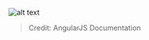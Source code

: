 ![alt text](https://github.com/ajit-kumar-azad/training/raw/master/Developing-Apps-with-AngularJS/images/templatectrlsvc.png "Template-Controller-Service")

> Credit: AngularJS Documentation
